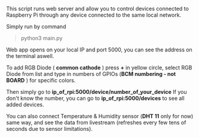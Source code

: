 This script runs web server and allow you to control devices connected to Raspberry Pi through any device connected to the same local network.

Simply run by command
> python3 main.py

Web app opens on your local IP and port 5000, you can see the address on the terminal aswell.

To add RGB Diode ( __common cathode__ ) press **+** in yellow circle, select RGB Diode from list and type in numbers of GPIOs (**BCM numbering - not BOARD** ) for specific colors.

Then simply go to **ip_of_rpi:5000/device/__number_of_your_device__**
If you don't know the number, you can go to **ip_of_rpi:5000/devices** to see all added devices.

You can also connect Temperature & Humidity sensor (**DHT 11** only for now) same way, and see the data from livestream (refreshes every few tens of seconds due to sensor limitations).
